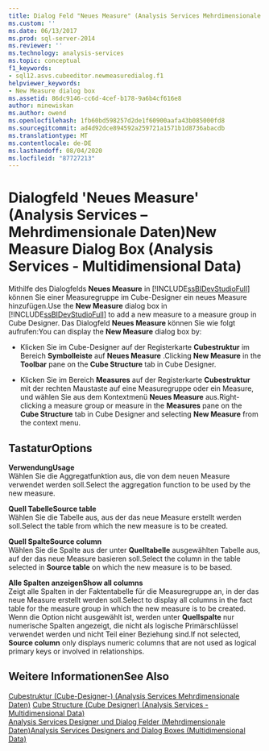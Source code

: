 ```yaml
---
title: Dialog Feld "Neues Measure" (Analysis Services Mehrdimensionale Daten) | Microsoft-Dokumentation
ms.custom: ''
ms.date: 06/13/2017
ms.prod: sql-server-2014
ms.reviewer: ''
ms.technology: analysis-services
ms.topic: conceptual
f1_keywords:
- sql12.asvs.cubeeditor.newmeasuredialog.f1
helpviewer_keywords:
- New Measure dialog box
ms.assetid: 86dc9146-cc6d-4cef-b178-9a6b4cf616e8
author: minewiskan
ms.author: owend
ms.openlocfilehash: 1fb60bd598257d2de1f60900aafa43b085000fd8
ms.sourcegitcommit: ad4d92dce894592a259721a1571b1d8736abacdb
ms.translationtype: MT
ms.contentlocale: de-DE
ms.lasthandoff: 08/04/2020
ms.locfileid: "87727213"
---
```

# <a name="new-measure-dialog-box-analysis-services---multidimensional-data"></a><span data-ttu-id="183e1-102">Dialogfeld 'Neues Measure' (Analysis Services – Mehrdimensionale Daten)</span><span class="sxs-lookup"><span data-stu-id="183e1-102">New Measure Dialog Box (Analysis Services - Multidimensional Data)</span></span>
  <span data-ttu-id="183e1-103">Mithilfe des Dialogfelds **Neues Measure** in [!INCLUDE[ssBIDevStudioFull](../includes/ssbidevstudiofull-md.md)] können Sie einer Measuregruppe im Cube-Designer ein neues Measure hinzufügen.</span><span class="sxs-lookup"><span data-stu-id="183e1-103">Use the **New Measure** dialog box in [!INCLUDE[ssBIDevStudioFull](../includes/ssbidevstudiofull-md.md)] to add a new measure to a measure group in Cube Designer.</span></span> <span data-ttu-id="183e1-104">Das Dialogfeld **Neues Measure** können Sie wie folgt aufrufen:</span><span class="sxs-lookup"><span data-stu-id="183e1-104">You can display the **New Measure** dialog box by:</span></span>  
  
-   <span data-ttu-id="183e1-105">Klicken Sie im Cube-Designer auf der Registerkarte **Cubestruktur** im Bereich **Symbolleiste** auf **Neues Measure** .</span><span class="sxs-lookup"><span data-stu-id="183e1-105">Clicking **New Measure** in the **Toolbar** pane on the **Cube Structure** tab in Cube Designer.</span></span>  
  
-   <span data-ttu-id="183e1-106">Klicken Sie im Bereich **Measures** auf der Registerkarte **Cubestruktur** mit der rechten Maustaste auf eine Measuregruppe oder ein Measure, und wählen Sie aus dem Kontextmenü **Neues Measure** aus.</span><span class="sxs-lookup"><span data-stu-id="183e1-106">Right-clicking a measure group or measure in the **Measures** pane on the **Cube Structure** tab in Cube Designer and selecting **New Measure** from the context menu.</span></span>  
  
## <a name="options"></a><span data-ttu-id="183e1-107">Tastatur</span><span class="sxs-lookup"><span data-stu-id="183e1-107">Options</span></span>  
 <span data-ttu-id="183e1-108">**Verwendung**</span><span class="sxs-lookup"><span data-stu-id="183e1-108">**Usage**</span></span>  
 <span data-ttu-id="183e1-109">Wählen Sie die Aggregatfunktion aus, die von dem neuen Measure verwendet werden soll.</span><span class="sxs-lookup"><span data-stu-id="183e1-109">Select the aggregation function to be used by the new measure.</span></span>  
  
 <span data-ttu-id="183e1-110">**Quell Tabelle**</span><span class="sxs-lookup"><span data-stu-id="183e1-110">**Source table**</span></span>  
 <span data-ttu-id="183e1-111">Wählen Sie die Tabelle aus, aus der das neue Measure erstellt werden soll.</span><span class="sxs-lookup"><span data-stu-id="183e1-111">Select the table from which the new measure is to be created.</span></span>  
  
 <span data-ttu-id="183e1-112">**Quell Spalte**</span><span class="sxs-lookup"><span data-stu-id="183e1-112">**Source column**</span></span>  
 <span data-ttu-id="183e1-113">Wählen Sie die Spalte aus der unter **Quelltabelle** ausgewählten Tabelle aus, auf der das neue Measure basieren soll.</span><span class="sxs-lookup"><span data-stu-id="183e1-113">Select the column in the table selected in **Source table** on which the new measure is to be based.</span></span>  
  
 <span data-ttu-id="183e1-114">**Alle Spalten anzeigen**</span><span class="sxs-lookup"><span data-stu-id="183e1-114">**Show all columns**</span></span>  
 <span data-ttu-id="183e1-115">Zeigt alle Spalten in der Faktentabelle für die Measuregruppe an, in der das neue Measure erstellt werden soll.</span><span class="sxs-lookup"><span data-stu-id="183e1-115">Select to display all columns in the fact table for the measure group in which the new measure is to be created.</span></span> <span data-ttu-id="183e1-116">Wenn die Option nicht ausgewählt ist, werden unter **Quellspalte** nur numerische Spalten angezeigt, die nicht als logische Primärschlüssel verwendet werden und nicht Teil einer Beziehung sind.</span><span class="sxs-lookup"><span data-stu-id="183e1-116">If not selected, **Source column** only displays numeric columns that are not used as logical primary keys or involved in relationships.</span></span>  
  
## <a name="see-also"></a><span data-ttu-id="183e1-117">Weitere Informationen</span><span class="sxs-lookup"><span data-stu-id="183e1-117">See Also</span></span>  
 <span data-ttu-id="183e1-118">[Cubestruktur &#40;Cube-Designer-&#41; &#40;Analysis Services Mehrdimensionale Daten&#41;](cube-structure-cube-designer-analysis-services-multidimensional-data.md) </span><span class="sxs-lookup"><span data-stu-id="183e1-118">[Cube Structure &#40;Cube Designer&#41; &#40;Analysis Services - Multidimensional Data&#41;](cube-structure-cube-designer-analysis-services-multidimensional-data.md) </span></span>  
 [<span data-ttu-id="183e1-119">Analysis Services Designer und Dialog Felder &#40;Mehrdimensionale Daten&#41;</span><span class="sxs-lookup"><span data-stu-id="183e1-119">Analysis Services Designers and Dialog Boxes &#40;Multidimensional Data&#41;</span></span>](analysis-services-designers-and-dialog-boxes-multidimensional-data.md)  
  
  
